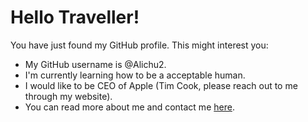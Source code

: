 # Hello Traveller!
You have just found my GitHub profile. This might interest you:
- My GitHub username is @Alichu2.
- I'm currently learning how to be a acceptable human.
- I would like to be CEO of Apple (Tim Cook, please reach out to me through my website).
- You can read more about me and contact me [here](https://nauke.com/).

<!---
Alichu2/Alichu2 is a ✨ special ✨ repository because its `README.md` (this file) appears on your GitHub profile.
You can click the Preview link to take a look at your changes.
--->
